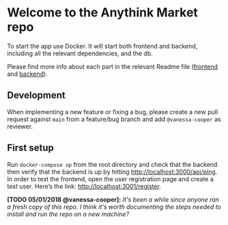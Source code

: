 # Welcome to the Anythink Market repo

To start the app use Docker. It will start both frontend and backend, including all the relevant dependencies, and the db.

Please find more info about each part in the relevant Readme file ([frontend](frontend/readme.md) and [backend](backend/README.md)).

## Development

When implementing a new feature or fixing a bug, please create a new pull request against `main` from a feature/bug branch and add `@vanessa-cooper` as reviewer.

## First setup

Run `docker-compose up` from the root directory and check that the backend then verify that the backend is up by hitting [http://localhost:3000/api/ping](http://localhost:3000/api/ping). In order to test the frontend, open the user registration page and create a test user. Here’s the link: [http://localhost:3001/register](http://localhost:3001/register).

**[TODO 05/01/2018 @vanessa-cooper]:** _It's been a while since anyone ran a fresh copy of this repo. I think it's worth documenting the steps needed to install and run the repo on a new machine?_
